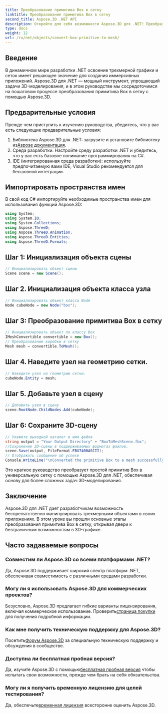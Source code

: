 ```yaml
---
title: Преобразование примитива Box в сетку
linktitle: Преобразование примитива Box в сетку
second_title: Aspose.3D .NET API
description: Откройте для себя возможности Aspose.3D для .NET! Преобразуйте примитивы Box в универсальную сетку без особых усилий. Улучшите свою игру с 3D-графикой уже сегодня.
type: docs
weight: 12
url: /ru/net/objects/convert-box-primitive-to-mesh/
---
```

## Введение
В динамичном мире разработки .NET освоение трехмерной графики и сеток имеет решающее значение для создания иммерсивных приложений. Aspose.3D для .NET — мощный инструмент, упрощающий задачи 3D-моделирования, и в этом руководстве мы сосредоточимся на пошаговом процессе преобразования примитива Box в сетку с помощью Aspose.3D.
## Предварительные условия
Прежде чем приступить к изучению руководства, убедитесь, что у вас есть следующие предварительные условия:
1.  Библиотека Aspose.3D для .NET: загрузите и установите библиотеку из[Aspose документация](https://reference.aspose.com/3d/net/).
2. Среда разработки. Настройте среду разработки .NET и убедитесь, что у вас есть базовое понимание программирования на C#.
3. IDE (интегрированная среда разработки): используйте предпочитаемую вами IDE; Visual Studio рекомендуется для бесшовной интеграции.
## Импортировать пространства имен
В свой код C# импортируйте необходимые пространства имен для использования функций Aspose.3D:
```csharp
using System;
using System.IO;
using System.Collections;
using Aspose.ThreeD;
using Aspose.ThreeD.Animation;
using Aspose.ThreeD.Entities;
using Aspose.ThreeD.Formats;
```
## Шаг 1: Инициализация объекта сцены
```csharp
// Инициализировать объект сцены
Scene scene = new Scene();
```
## Шаг 2. Инициализация объекта класса узла
```csharp
// Инициализировать объект класса Node
Node cubeNode = new Node("box");
```
## Шаг 3: Преобразование примитива Box в сетку
```csharp
// Инициализировать объект по классу Box
IMeshConvertible convertible = new Box();
// Преобразование коробки в сетку
Mesh mesh = convertible.ToMesh();
```
## Шаг 4. Наведите узел на геометрию сетки.
```csharp
// Наведите узел на геометрию сетки.
cubeNode.Entity = mesh;
```
## Шаг 5. Добавьте узел в сцену
```csharp
// Добавить узел в сцену
scene.RootNode.ChildNodes.Add(cubeNode);
```
## Шаг 6: Сохраните 3D-сцену
```csharp
// Укажите выходной каталог и имя файла
string output = "Your Output Directory" + "BoxToMeshScene.fbx";
//Сохранение 3D-сцены в поддерживаемых форматах файлов.
scene.Save(output, FileFormat.FBX7400ASCII);
// Отображать сообщение об успехе
Console.WriteLine("\nConverted the primitive Box to a mesh successfully.\nFile saved at " + output);
```
Это краткое руководство преобразует простой примитив Box в универсальную сетку с помощью Aspose.3D для .NET, обеспечивая основу для более сложных задач 3D-моделирования.
## Заключение
Aspose.3D для .NET дает разработчикам возможность беспрепятственно манипулировать трехмерными объектами в своих приложениях. В этом уроке вы прошли основные этапы преобразования примитива Box в сетку, открывая двери к безграничным возможностям в 3D-графике.
## Часто задаваемые вопросы
### Совместим ли Aspose.3D со всеми платформами .NET?
Да, Aspose.3D поддерживает широкий спектр платформ .NET, обеспечивая совместимость с различными средами разработки.
### Могу ли я использовать Aspose.3D для коммерческих проектов?
 Безусловно, Aspose.3D предлагает гибкие варианты лицензирования, включая коммерческое использование. Проверить[страница покупки](https://purchase.aspose.com/buy) для получения подробной информации.
### Как мне получить техническую поддержку для Aspose.3D?
 Посетить[Форум Aspose.3D](https://forum.aspose.com/c/3d/18) за специальную техническую поддержку и обсуждения в сообществе.
### Доступна ли бесплатная пробная версия?
 Да, изучите Aspose.3D с помощью[бесплатная пробная версия](https://releases.aspose.com/) чтобы испытать свои возможности, прежде чем брать на себя обязательства.
### Могу ли я получить временную лицензию для целей тестирования?
 Да, обеспечьте[временная лицензия](https://purchase.aspose.com/temporary-license/) всесторонне оценить Aspose.3D.
